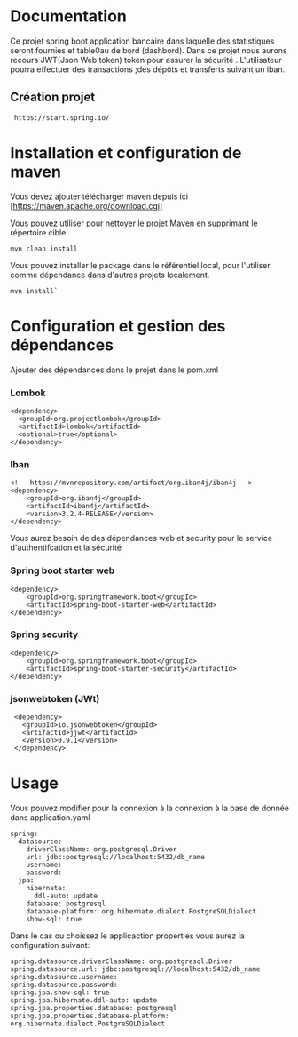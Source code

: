 # Documentation
Ce projet spring boot  application bancaire dans laquelle  des statistiques seront fournies et table0au de bord (dashbord).
Dans ce projet nous aurons recours JWT(Json Web token) token pour assurer la sécurité  .
L'utilisateur pourra effectuer des transactions ;des dépôts et transferts suivant un iban.

## Création projet
````
 https://start.spring.io/
````
# Installation  et configuration de maven
Vous devez ajouter télécharger maven depuis ici [https://maven.apache.org/download.cgi]

Vous pouvez utiliser pour nettoyer le projet Maven en supprimant le répertoire cible.
````
mvn clean install
````
Vous pouvez  installer le package dans le référentiel local, pour l'utiliser comme dépendance dans d'autres projets localement.
````
mvn install` 
````

# Configuration et gestion des dépendances
Ajouter des dépendances dans le projet dans le pom.xml
### Lombok

````  
<dependency>
  <groupId>org.projectlombok</groupId>
  <artifactId>lombok</artifactId>
  <optional>true</optional>
</dependency>
`````
### Iban
``````
<!-- https://mvnrepository.com/artifact/org.iban4j/iban4j -->
<dependency>
    <groupId>org.iban4j</groupId>
    <artifactId>iban4j</artifactId>
    <version>3.2.4-RELEASE</version>
</dependency>
``````
Vous aurez besoin de des dépendances web et security pour le service d'authentifcation et la sécurité
### Spring boot starter web 
``````
<dependency>
    <groupId>org.springframework.boot</groupId>
    <artifactId>spring-boot-starter-web</artifactId>
</dependency>
``````
### Spring security
``````
<dependency> 
    <groupId>org.springframework.boot</groupId> 
    <artifactId>spring-boot-starter-security</artifactId> 
</dependency> 
``````
### jsonwebtoken (JWt)
`````
 <dependency>
   <groupId>io.jsonwebtoken</groupId>
   <artifactId>jjwt</artifactId>
   <version>0.9.1</version>
 </dependency>
`````
# Usage
Vous pouvez modifier pour la connexion à la connexion à la base de donnée dans   application.yaml
````
spring:
  datasource:
    driverClassName: org.postgresql.Driver
    url: jdbc:postgresql://localhost:5432/db_name
    username: 
    password: 
  jpa:
    hibernate:
      ddl-auto: update
    database: postgresql
    database-platform: org.hibernate.dialect.PostgreSQLDialect
    show-sql: true
````
Dans le cas ou choissez le applicaction properties vous aurez la configuration suivant:
````
spring.datasource.driverClassName: org.postgresql.Driver
spring.datasource.url: jdbc:postgresql://localhost:5432/db_name
spring.datasource.username: 
spring.datasource.password: 
spring.jpa.show-sql: true
spring.jpa.hibernate.ddl-auto: update
spring.jpa.properties.database: postgresql
spring.jpa.properties.database-platform: org.hibernate.dialect.PostgreSQLDialect

````
